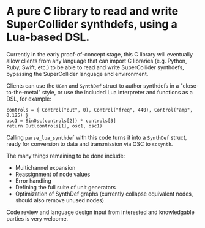 # A pure C library to read and write SuperCollider synthdefs, using a Lua-based DSL.

Currently in the early proof-of-concept stage, this C library will eventually allow clients from any language that can import C libraries 
(e.g. Python, Ruby, Swift, etc.) to be able to read and write SuperCollider synthdefs, bypassing the SuperCollider language and environment.

Clients can use the `UGen` and `SynthDef` struct to author synthdefs in a "close-to-the-metal" style, or use the included Lua interpreter and functions 
as a DSL, for example:

```
controls = { Control("out", 0), Control("freq", 440), Control("amp", 0.125) }
osc1 = SinOsc(controls[2]) * controls[3]
return Out(controls[1], osc1, osc1)
```

Calling `parse_lua_synthdef` with this code turns it into a `SynthDef` struct, ready for conversion to data and transmission via OSC to `scsynth`.

The many things remaining to be done include:
- Multichannel expansion
- Reassignment of node values
- Error handling
- Defining the full suite of unit generators
- Optimization of SynthDef graphs (currently collapse equivalent nodes, should also remove unused nodes)

Code review and language design input from interested and knowledgable parties is very welcome.

